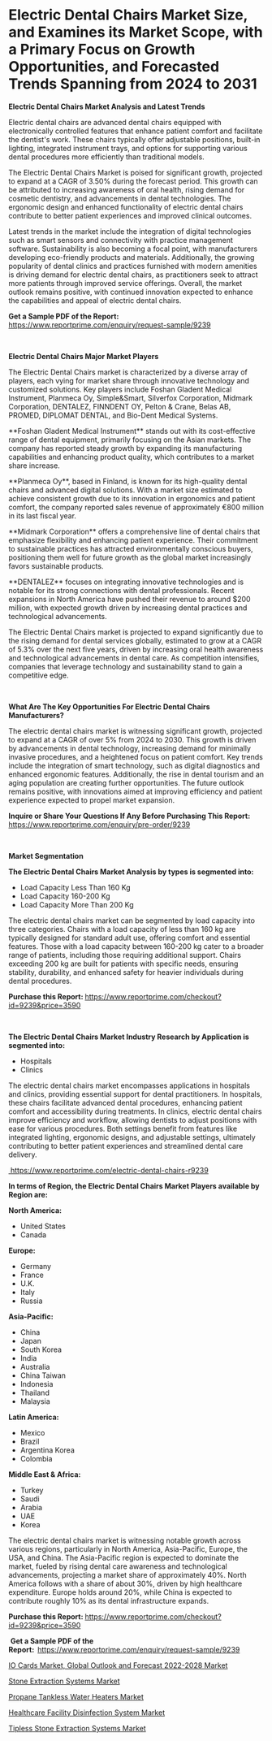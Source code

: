 <p><h1>Electric Dental Chairs Market Size, and Examines its Market Scope, with a Primary Focus on Growth Opportunities, and Forecasted Trends Spanning from 2024 to 2031</h1></p><p><strong>Electric Dental Chairs Market Analysis and Latest Trends</strong></p>
<p><p>Electric dental chairs are advanced dental chairs equipped with electronically controlled features that enhance patient comfort and facilitate the dentist's work. These chairs typically offer adjustable positions, built-in lighting, integrated instrument trays, and options for supporting various dental procedures more efficiently than traditional models.</p><p>The Electric Dental Chairs Market is poised for significant growth, projected to expand at a CAGR of 3.50% during the forecast period. This growth can be attributed to increasing awareness of oral health, rising demand for cosmetic dentistry, and advancements in dental technologies. The ergonomic design and enhanced functionality of electric dental chairs contribute to better patient experiences and improved clinical outcomes.</p><p>Latest trends in the market include the integration of digital technologies such as smart sensors and connectivity with practice management software. Sustainability is also becoming a focal point, with manufacturers developing eco-friendly products and materials. Additionally, the growing popularity of dental clinics and practices furnished with modern amenities is driving demand for electric dental chairs, as practitioners seek to attract more patients through improved service offerings. Overall, the market outlook remains positive, with continued innovation expected to enhance the capabilities and appeal of electric dental chairs.</p></p>
<p><strong>Get a Sample PDF of the Report:&nbsp;</strong> <a href="https://www.reportprime.com/enquiry/request-sample/9239">https://www.reportprime.com/enquiry/request-sample/9239</a></p>
<p>&nbsp;</p>
<p><strong>Electric Dental Chairs Major Market Players</strong></p>
<p><p>The Electric Dental Chairs market is characterized by a diverse array of players, each vying for market share through innovative technology and customized solutions. Key players include Foshan Gladent Medical Instrument, Planmeca Oy, Simple&Smart, Silverfox Corporation, Midmark Corporation, DENTALEZ, FINNDENT OY, Pelton & Crane, Belas AB, PROMED, DIPLOMAT DENTAL, and Bio-Dent Medical Systems.</p><p>**Foshan Gladent Medical Instrument** stands out with its cost-effective range of dental equipment, primarily focusing on the Asian markets. The company has reported steady growth by expanding its manufacturing capabilities and enhancing product quality, which contributes to a market share increase.</p><p>**Planmeca Oy**, based in Finland, is known for its high-quality dental chairs and advanced digital solutions. With a market size estimated to achieve consistent growth due to its innovation in ergonomics and patient comfort, the company reported sales revenue of approximately €800 million in its last fiscal year.</p><p>**Midmark Corporation** offers a comprehensive line of dental chairs that emphasize flexibility and enhancing patient experience. Their commitment to sustainable practices has attracted environmentally conscious buyers, positioning them well for future growth as the global market increasingly favors sustainable products.</p><p>**DENTALEZ** focuses on integrating innovative technologies and is notable for its strong connections with dental professionals. Recent expansions in North America have pushed their revenue to around $200 million, with expected growth driven by increasing dental practices and technological advancements.</p><p>The Electric Dental Chairs market is projected to expand significantly due to the rising demand for dental services globally, estimated to grow at a CAGR of 5.3% over the next five years, driven by increasing oral health awareness and technological advancements in dental care. As competition intensifies, companies that leverage technology and sustainability stand to gain a competitive edge.</p></p>
<p>&nbsp;</p>
<p><strong>What Are The Key Opportunities For Electric Dental Chairs Manufacturers?</strong></p>
<p><p>The electric dental chairs market is witnessing significant growth, projected to expand at a CAGR of over 5% from 2024 to 2030. This growth is driven by advancements in dental technology, increasing demand for minimally invasive procedures, and a heightened focus on patient comfort. Key trends include the integration of smart technology, such as digital diagnostics and enhanced ergonomic features. Additionally, the rise in dental tourism and an aging population are creating further opportunities. The future outlook remains positive, with innovations aimed at improving efficiency and patient experience expected to propel market expansion.</p></p>
<p><strong>Inquire or Share Your Questions If Any Before Purchasing This Report:</strong> <a href="https://www.reportprime.com/enquiry/pre-order/9239">https://www.reportprime.com/enquiry/pre-order/9239</a></p>
<p>&nbsp;</p>
<p><strong>Market Segmentation</strong></p>
<p><strong>The Electric Dental Chairs Market Analysis by types is segmented into:</strong></p>
<p><ul><li>Load Capacity Less Than 160 Kg</li><li>Load Capacity 160-200 Kg</li><li>Load Capacity More Than 200 Kg</li></ul></p>
<p><p>The electric dental chairs market can be segmented by load capacity into three categories. Chairs with a load capacity of less than 160 kg are typically designed for standard adult use, offering comfort and essential features. Those with a load capacity between 160-200 kg cater to a broader range of patients, including those requiring additional support. Chairs exceeding 200 kg are built for patients with specific needs, ensuring stability, durability, and enhanced safety for heavier individuals during dental procedures.</p></p>
<p><strong>Purchase this Report:&nbsp;</strong><a href="https://www.reportprime.com/checkout?id=9239&price=3590">https://www.reportprime.com/checkout?id=9239&price=3590</a></p>
<p>&nbsp;</p>
<p><strong>The Electric Dental Chairs Market Industry Research by Application is segmented into:</strong></p>
<p><ul><li>Hospitals</li><li>Clinics</li></ul></p>
<p><p>The electric dental chairs market encompasses applications in hospitals and clinics, providing essential support for dental practitioners. In hospitals, these chairs facilitate advanced dental procedures, enhancing patient comfort and accessibility during treatments. In clinics, electric dental chairs improve efficiency and workflow, allowing dentists to adjust positions with ease for various procedures. Both settings benefit from features like integrated lighting, ergonomic designs, and adjustable settings, ultimately contributing to better patient experiences and streamlined dental care delivery.</p></p>
<p><a href="https://www.reportprime.com/electric-dental-chairs-r9239">&nbsp;https://www.reportprime.com/electric-dental-chairs-r9239</a></p>
<p><strong>In terms of Region, the Electric Dental Chairs Market Players available by Region are:</strong></p>
<p>
    <p> <strong> North America: </strong>
        <ul>
            <li>United States</li>
            <li>Canada</li>
        </ul>
        </p> 
    <p> <strong> Europe: </strong>
        <ul>
            <li>Germany</li>
            <li>France</li>
            <li>U.K.</li>
            <li>Italy</li>
            <li>Russia</li>
        </ul>
        </p> 
    <p> <strong> Asia-Pacific: </strong>
        <ul>
            <li>China</li>
            <li>Japan</li>
            <li>South Korea</li>
            <li>India</li>
            <li>Australia</li>
            <li>China Taiwan</li>
            <li>Indonesia</li>
            <li>Thailand</li>
            <li>Malaysia</li>
        </ul>
        </p> 
    <p> <strong> Latin America: </strong>
        <ul>
            <li>Mexico</li>
            <li>Brazil</li>
            <li>Argentina Korea</li>
            <li>Colombia</li>
        </ul>
        </p> 
    <p> <strong> Middle East & Africa: </strong>
        <ul>
            <li>Turkey</li>
            <li>Saudi</li>
            <li>Arabia</li>
            <li>UAE</li>
            <li>Korea</li>
        </ul>
    </p>
    </p>
<p><p>The electric dental chairs market is witnessing notable growth across various regions, particularly in North America, Asia-Pacific, Europe, the USA, and China. The Asia-Pacific region is expected to dominate the market, fueled by rising dental care awareness and technological advancements, projecting a market share of approximately 40%. North America follows with a share of about 30%, driven by high healthcare expenditure. Europe holds around 20%, while China is expected to contribute roughly 10% as its dental infrastructure expands.</p></p>
<p><strong>Purchase this Report: </strong><a href="https://www.reportprime.com/checkout?id=9239&price=3590">https://www.reportprime.com/checkout?id=9239&price=3590</a></p>
<p>&nbsp;<strong>Get a Sample PDF of the Report:&nbsp;&nbsp;</strong><a href="https://www.reportprime.com/enquiry/request-sample/9239">https://www.reportprime.com/enquiry/request-sample/9239</a></p>
<p><strong></strong></p>
<p><p><a href="https://medium.com/@irwingibson2023/the-io-cards-market-global-outlook-and-forecast-2022-2028-market-insights-report-offers-an-2befeeb8ddb6">IO Cards Market, Global Outlook and Forecast 2022-2028 Market</a></p><p><a href="https://github.com/HaroldWalker405/Market-Research-Report-List-1/blob/main/stone-extraction-systems-market.md">Stone Extraction Systems Market</a></p><p><a href="https://www.linkedin.com/pulse/propane-tankless-water-heaters-market-size-segmentation-xjqbf?trackingId=MSG8yeR7T4C9Lv3cwI6Eng%3D%3D">Propane Tankless Water Heaters Market</a></p><p><a href="https://issuu.com/reportprime-2/docs/healthcare-facility-disinfection-sy_212f94ca1293e7">Healthcare Facility Disinfection System Market</a></p><p><a href="https://github.com/GRUBBSCHARLES/Market-Research-Report-List-1/blob/main/tipless-stone-extraction-systems-market.md">Tipless Stone Extraction Systems Market</a></p></p>